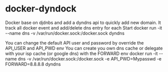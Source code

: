 # docker-dyndock
Docker base on djdnbs and add a dyndns api to quickly add new domain.
It track all docker event and add/delete dns entry for each
Start docker run -it --name dns -v /var/run/docker.sock:/docker.sock dyndns

You can change the default API user and password by override the API_USER and API_PWD env
You can create you own dns cache or delegate with your isp cache (or google dns) with the FORWARD env
docker run -it --name dns -v /var/run/docker.sock:/docker.sock -e API_PWD=Mypasswd -e FORWARD=8.8.8.8 dyndns
